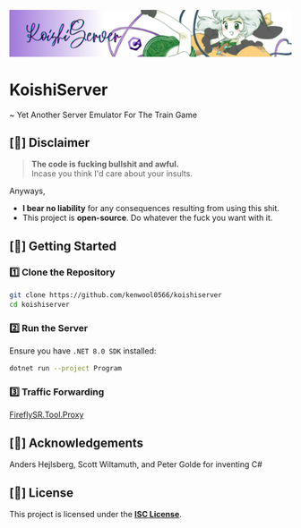 ![koishi-banner](Assets/KoishiBanner.jpg)

# KoishiServer
~ Yet Another Server Emulator For The Train Game

## [🚨] Disclaimer

> **The code is fucking bullshit and awful.**  
> Incase you think I'd care about your insults.

Anyways,
- **I bear no liability** for any consequences resulting from using this shit.
- This project is **open-source**. Do whatever the fuck you want with it.

## [🚀] Getting Started

### 1️⃣ Clone the Repository
```bash
git clone https://github.com/kenwool0566/koishiserver
cd koishiserver
```

### 2️⃣ Run the Server
Ensure you have `.NET 8.0 SDK` installed:
```bash
dotnet run --project Program
```

### 3️⃣ Traffic Forwarding

[FireflySR.Tool.Proxy](https://git.xeondev.com/YYHEggEgg/FireflySR.Tool.Proxy/archive/v2.0.0.zip)

## [🙏] Acknowledgements

Anders Hejlsberg, Scott Wiltamuth, and Peter Golde for inventing C#

## [📜] License

This project is licensed under the **[ISC License](./LICENSE)**.
